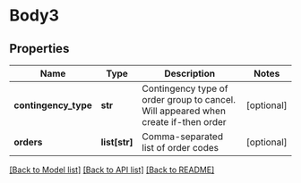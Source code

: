 # Body3

## Properties
Name | Type | Description | Notes
------------ | ------------- | ------------- | -------------
**contingency_type** | **str** | Contingency type of order group to cancel. Will appeared when create if-then order | [optional] 
**orders** | **list[str]** | Comma-separated list of order codes | [optional] 

[[Back to Model list]](../README.md#documentation-for-models) [[Back to API list]](../README.md#documentation-for-api-endpoints) [[Back to README]](../README.md)


